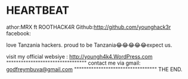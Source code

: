 # HEARTBEAT
athor:MRX ft ROOTHACK4R
Github:http://github.com/younghack3r
facebook:

love Tanzania hackers.     proud to be Tanzania😂😂😂😂😂expect us.

visit my official websiye : http://youngh4k4.WordPress.com
        """""""""""""""""""""""""""""""""
        contact me via gmail:
        godfreymbuva@gmail.com
        """"""""""""""""""""""""""""""""""
 THE END.
